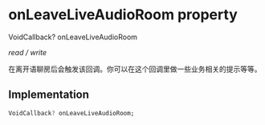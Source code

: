 


# onLeaveLiveAudioRoom property







VoidCallback? onLeaveLiveAudioRoom
  
_<span class="feature">read / write</span>_



<p>在离开语聊房后会触发该回调。你可以在这个回调里做一些业务相关的提示等等。</p>



## Implementation

```dart
VoidCallback? onLeaveLiveAudioRoom;
```







